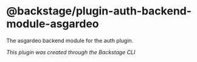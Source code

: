 # @backstage/plugin-auth-backend-module-asgardeo

The asgardeo backend module for the auth plugin.

_This plugin was created through the Backstage CLI_
